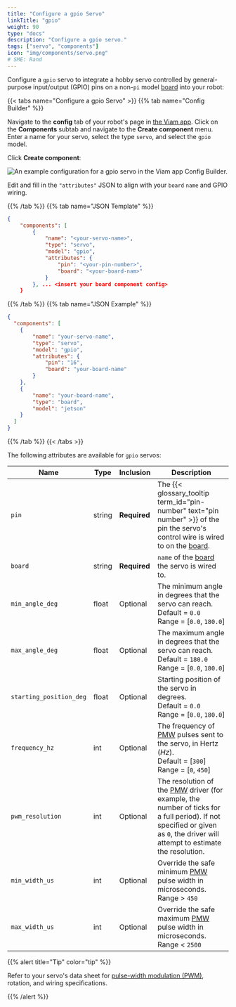 ```yaml
---
title: "Configure a gpio Servo"
linkTitle: "gpio"
weight: 90
type: "docs"
description: "Configure a gpio servo."
tags: ["servo", "components"]
icon: "img/components/servo.png"
# SME: Rand
---
```


Configure a `gpio` servo to integrate a hobby servo controlled by general-purpose input/output (GPIO) pins on a non-`pi` model [board](/components/board) into your robot:

{{< tabs name="Configure a gpio Servo" >}}
{{% tab name="Config Builder" %}}

Navigate to the **config** tab of your robot's page in [the Viam app](https://app.viam.com).
Click on the **Components** subtab and navigate to the **Create component** menu.
Enter a name for your servo, select the type `servo`, and select the `gpio` model.

Click **Create component**:

![An example configuration for a gpio servo in the Viam app Config Builder.](../img/gpio-servo-ui-config.png)

Edit and fill in the `"attributes"` JSON to align with your `board` `name` and GPIO wiring.

{{% /tab %}}
{{% tab name="JSON Template" %}}

```json {class="line-numbers linkable-line-numbers"}
{
    "components": [
        {
            "name": "<your-servo-name>",
            "type": "servo",
            "model": "gpio",
            "attributes": {
                "pin": "<your-pin-number>",
                "board": "<your-board-nam>"
            }
        }, ... <insert your board component config>
    }
```

{{% /tab %}}
{{% tab name="JSON Example" %}}

```json {class="line-numbers linkable-line-numbers"}
{
  "components": [
    {
        "name": "your-servo-name",
        "type": "servo",
        "model": "gpio",
        "attributes": {
            "pin": "16",
            "board": "your-board-name"
        }
    }, 
    {
        "name": "your-board-name",
        "type": "board",
        "model": "jetson"
    }
  ]
}
```

{{% /tab %}}
{{< /tabs >}}

The following attributes are available for `gpio` servos:

| Name | Type | Inclusion | Description |
| ---- | ---- | --------- | ----------- |
| `pin` | string | **Required** | The {{< glossary_tooltip term_id="pin-number" text="pin number" >}} of the pin the servo's control wire is wired to on the [board](/components/board). |
| `board` | string | **Required** | `name` of the [board](/components/board) the servo is wired to. |
| `min_angle_deg` | float | Optional | The minimum angle in degrees that the servo can reach. <br> Default = `0.0` <br> Range = [`0.0`, `180.0`] |
| `max_angle_deg` | float | Optional | The maximum angle in degrees that the servo can reach. <br> Default = `180.0` <br> Range = [`0.0`, `180.0`] |
| `starting_position_deg` | float | Optional | Starting position of the servo in degrees. <br> Default = `0.0` <br> Range = [`0.0`, `180.0`] |
| `frequency_hz` | int | Optional | The frequency of [PMW](/components/board/#pwm) pulses sent to the servo, in Hertz (*Hz*). <br> Default = [`300`] <br> Range = [`0`, `450`] |
| `pwm_resolution` | int | Optional | The resolution of the [PMW](/components/board/#pwm) driver (for example, the number of ticks for a full period). If not specified or given as `0`, the driver will attempt to estimate the resolution. |
| `min_width_us` | int | Optional | Override the safe minimum [PMW](/components/board/#pwm) pulse width in microseconds. <br> Range > `450` |
| `max_width_us` | int | Optional | Override the safe maximum [PMW](/components/board/#pwm) pulse width in microseconds. <br> Range < `2500` |

{{% alert title="Tip" color="tip" %}}

Refer to your servo's data sheet for [pulse-width modulation (PWM)](/components/board/#pwm), rotation, and wiring specifications.

{{% /alert %}}
